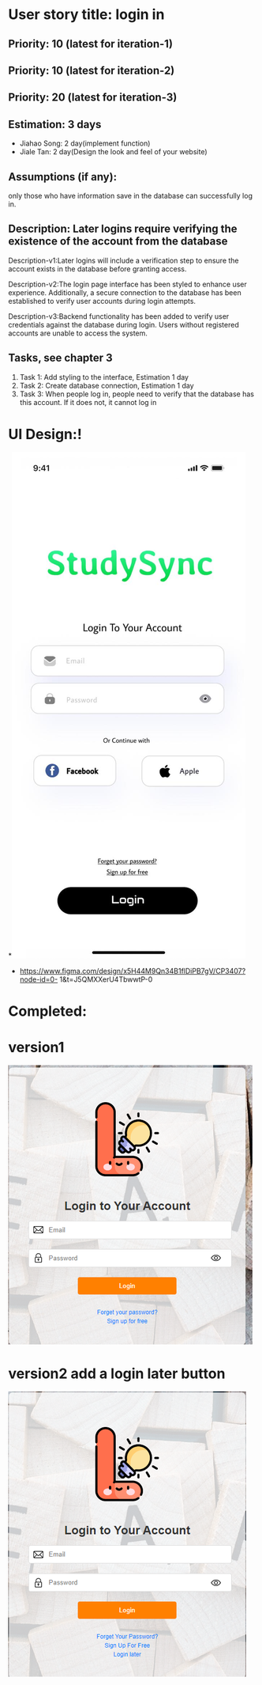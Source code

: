 # User story title: login in
## Priority: 10 (latest for iteration-1)
## Priority: 10 (latest for iteration-2)
## Priority: 20 (latest for iteration-3)

## Estimation: 3 days
* Jiahao Song: 2 day(implement function)
* Jiale Tan: 2 day(Design the look and feel of your website)

## Assumptions (if any):
only those who have information save in the database can successfully log in.


## Description: Later logins require verifying the existence of the account from the database
Description-v1:Later logins will include a verification step to ensure the account exists in the database before granting access.

Description-v2:The login page interface has been styled to enhance user experience. Additionally, a secure connection to the database has been established to verify user accounts during login attempts.

Description-v3:Backend functionality has been added to verify user credentials against the database during login. Users without registered accounts are unable to access the system.


## Tasks, see chapter 3
1. Task 1: Add styling to the interface, Estimation 1 day
2. Task 2: Create database connection, Estimation 1 day
3. Task 3: When people log in, people need to verify that the database has this account. If it does not, it cannot log in



# UI Design:!
*![img_11.png](images/img_28.png)
* https://www.figma.com/design/x5H44M9Qn34B1flDiPB7gV/CP3407?node-id=0- 1&t=J5QMXXerU4TbwwtP-0

# Completed:
# version1 
![img_6.png](images/img_6.png)
# version2 add a login later button
![img_10.png](images/img_10.png) 
